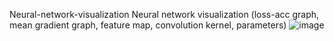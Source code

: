 Neural-network-visualization
Neural network visualization (loss-acc graph, mean gradient graph, feature map, convolution kernel, parameters)
![image](https://github.com/haohaohao0/Neural-network-visualization/assets/152512651/ceaabd86-cb13-4ff8-9cdf-d97435c66062) 
